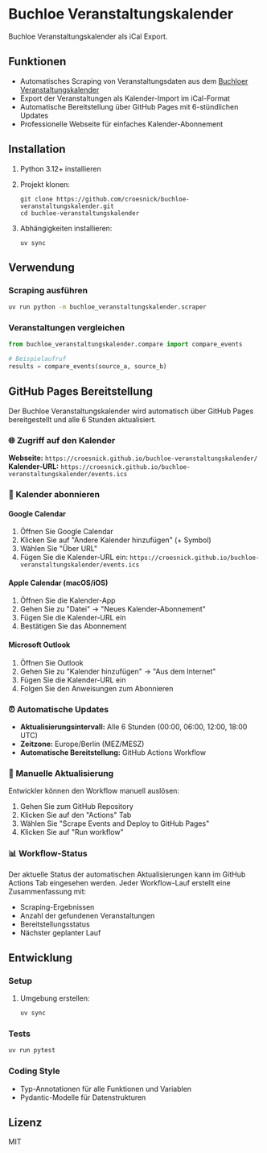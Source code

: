 # Buchloe Veranstaltungskalender

Buchloe Veranstaltungskalender als iCal Export.

## Funktionen

- Automatisches Scraping von Veranstaltungsdaten aus dem [Buchloer Veranstaltungskalender](https://www.buchloe.de/freizeit-tourismus/veranstaltungen/)
- Export der Veranstaltungen als Kalender-Import im iCal-Format
- Automatische Bereitstellung über GitHub Pages mit 6-stündlichen Updates
- Professionelle Webseite für einfaches Kalender-Abonnement

## Installation

1. Python 3.12+ installieren
2. Projekt klonen:

   ```shell
   git clone https://github.com/croesnick/buchloe-veranstaltungskalender.git
   cd buchloe-veranstaltungskalender
   ```

3. Abhängigkeiten installieren:

   ```shell
   uv sync
   ```

## Verwendung

### Scraping ausführen

```bash
uv run python -m buchloe_veranstaltungskalender.scraper
```

### Veranstaltungen vergleichen

```python
from buchloe_veranstaltungskalender.compare import compare_events

# Beispielaufruf
results = compare_events(source_a, source_b)
```

## GitHub Pages Bereitstellung

Der Buchloe Veranstaltungskalender wird automatisch über GitHub Pages bereitgestellt und alle 6 Stunden aktualisiert.

### 🌐 Zugriff auf den Kalender

**Webseite:** `https://croesnick.github.io/buchloe-veranstaltungskalender/`
**Kalender-URL:** `https://croesnick.github.io/buchloe-veranstaltungskalender/events.ics`

### 📅 Kalender abonnieren

#### Google Calendar

1. Öffnen Sie Google Calendar
2. Klicken Sie auf "Andere Kalender hinzufügen" (+ Symbol)
3. Wählen Sie "Über URL"
4. Fügen Sie die Kalender-URL ein: `https://croesnick.github.io/buchloe-veranstaltungskalender/events.ics`

#### Apple Calendar (macOS/iOS)

1. Öffnen Sie die Kalender-App
2. Gehen Sie zu "Datei" → "Neues Kalender-Abonnement"
3. Fügen Sie die Kalender-URL ein
4. Bestätigen Sie das Abonnement

#### Microsoft Outlook

1. Öffnen Sie Outlook
2. Gehen Sie zu "Kalender hinzufügen" → "Aus dem Internet"
3. Fügen Sie die Kalender-URL ein
4. Folgen Sie den Anweisungen zum Abonnieren

### ⏰ Automatische Updates

- **Aktualisierungsintervall:** Alle 6 Stunden (00:00, 06:00, 12:00, 18:00 UTC)
- **Zeitzone:** Europe/Berlin (MEZ/MESZ)
- **Automatische Bereitstellung:** GitHub Actions Workflow

### 🔧 Manuelle Aktualisierung

Entwickler können den Workflow manuell auslösen:

1. Gehen Sie zum GitHub Repository
2. Klicken Sie auf den "Actions" Tab
3. Wählen Sie "Scrape Events and Deploy to GitHub Pages"
4. Klicken Sie auf "Run workflow"

### 📊 Workflow-Status

Der aktuelle Status der automatischen Aktualisierungen kann im GitHub Actions Tab eingesehen werden. Jeder Workflow-Lauf erstellt eine Zusammenfassung mit:

- Scraping-Ergebnissen
- Anzahl der gefundenen Veranstaltungen
- Bereitstellungsstatus
- Nächster geplanter Lauf

## Entwicklung

### Setup

1. Umgebung erstellen:

   ```bash
   uv sync
   ```

### Tests

```bash
uv run pytest
```

### Coding Style

- Typ-Annotationen für alle Funktionen und Variablen
- Pydantic-Modelle für Datenstrukturen

## Lizenz

MIT
